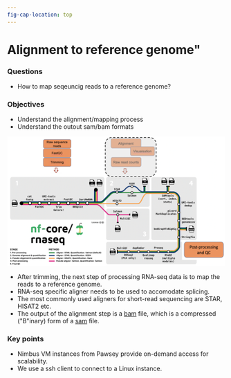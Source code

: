 ```yaml
---
fig-cap-location: top
---
```


# Alignment to reference genome"

<div class="questions">

### Questions

- How to map seqeuncig reads to a reference genome?
</div>  

<div class="objectives">

### Objectives

- Understand the alignment/mapping process
- Understand the outout sam/bam formats

</div>  

![](/fig/alignment_counting_nfcore-rnaseq.png)

- After trimming, the next step of processing RNA-seq data is to map the reads to a reference genome. 
- RNA-seq specific aligner needs to be used to accomodate splicing.
- The most commonly used aligners for short-read sequencing are STAR, HISAT2 etc.
- The output of the alignment step is a [bam](https://en.wikipedia.org/wiki/SAM_(file_format)) file, which is a compressed ("B"inary) form of a [sam](https://en.wikipedia.org/wiki/SAM_(file_format)) file.






<div class="keypoints">

### Key points

- Nimbus VM instances from Pawsey provide on-demand access for scalability.
- We use a ssh client to connect to a Linux instance.

</div>  

